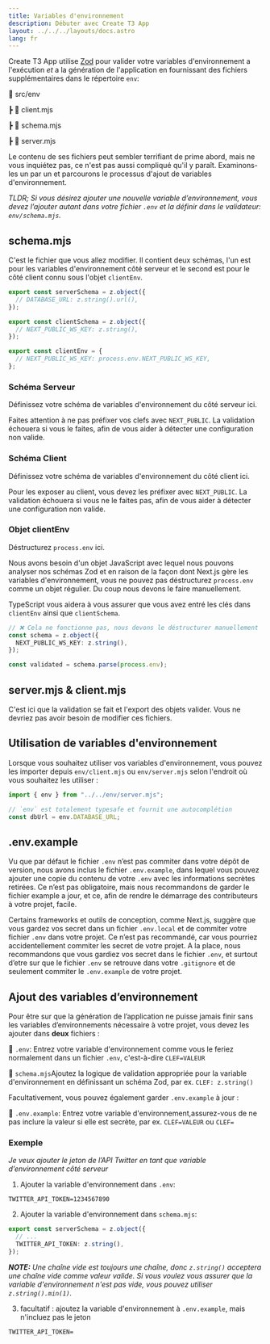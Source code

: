 ```yaml
---
title: Variables d'environnement
description: Débuter avec Create T3 App
layout: ../../../layouts/docs.astro
lang: fr
---
```


Create T3 App utilise [Zod](https://github.com/colinhacks/zod) pour valider votre variables d'environnement a l'exécution _et_ a la génération de l'application en fournissant des fichiers supplémentaires dans le répertoire `env`:

📁 src/env

┣ 📄 client.mjs

┣ 📄 schema.mjs

┣ 📄 server.mjs

Le contenu de ses fichiers peut sembler terrifiant de prime abord, mais ne vous inquiétez pas, ce n'est pas aussi compliqué qu'il y paraît.
Examinons-les un par un et parcourons le processus d'ajout de variables d'environnement.

_TLDR; Si vous désirez ajouter une nouvelle variable d’environnement, vous devez l’ajouter autant dans votre fichier `.env` et la définir dans le validateur: `env/schema.mjs`._

## schema.mjs

C'est le fichier que vous allez modifier. Il contient deux schémas, l'un est pour les variables d'environnement côté serveur et le second est pour le côté client connu sous l'objet `clientEnv`.

```ts:env/schema.mjs
export const serverSchema = z.object({
  // DATABASE_URL: z.string().url(),
});

export const clientSchema = z.object({
  // NEXT_PUBLIC_WS_KEY: z.string(),
});

export const clientEnv = {
  // NEXT_PUBLIC_WS_KEY: process.env.NEXT_PUBLIC_WS_KEY,
};
```

### Schéma Serveur

Définissez votre schéma de variables d'environnement du côté serveur ici.

Faites attention à ne pas préfixer vos clefs avec `NEXT_PUBLIC`. La validation échouera si vous le faites, afin de vous aider à détecter une configuration non valide.

### Schéma Client

Définissez votre schéma de variables d'environnement du côté client ici.

Pour les exposer au client, vous devez les préfixer avec `NEXT_PUBLIC`. La validation échouera si vous ne le faites pas, afin de vous aider à détecter une configuration non valide.

### Objet clientEnv

Déstructurez `process.env` ici.

Nous avons besoin d'un objet JavaScript avec lequel nous pouvons analyser nos schémas Zod et en raison de la façon dont Next.js gère les variables d'environnement, vous ne pouvez pas déstructurez `process.env` comme un objet régulier. Du coup nous devons le faire manuellement.

TypeScript vous aidera à vous assurer que vous avez entré les clés dans `clientEnv` ainsi que `clientSchema`.

```ts
// ❌ Cela ne fonctionne pas, nous devons le déstructurer manuellement
const schema = z.object({
  NEXT_PUBLIC_WS_KEY: z.string(),
});

const validated = schema.parse(process.env);
```

## server.mjs & client.mjs

C'est ici que la validation se fait et l'export des objets valider. Vous ne devriez pas avoir besoin de modifier ces fichiers.

## Utilisation de variables d'environnement

Lorsque vous souhaitez utiliser vos variables d'environnement, vous pouvez les importer depuis `env/client.mjs` ou `env/server.mjs` selon l'endroit où vous souhaitez les utiliser :

```ts:pages/api/hello.ts
import { env } from "../../env/server.mjs";

// `env` est totalement typesafe et fournit une autocomplétion
const dbUrl = env.DATABASE_URL;
```

## .env.example

Vu que par défaut le fichier `.env` n’est pas commiter dans votre dépôt de version, nous avons inclus le fichier `.env.example`, dans lequel vous pouvez ajouter une copie du contenu de votre `.env` avec les informations secrètes retirées. Ce n’est pas obligatoire, mais nous recommandons de garder le fichier example a jour, et ce, afin de rendre le démarrage des contributeurs à votre projet, facile.

Certains frameworks et outils de conception, comme Next.js, suggère que vous gardez vos secret dans un fichier `.env.local` et de commiter votre fichier `.env` dans votre projet. Ce n’est pas recommandé, car vous pourriez accidentellement commiter les secret de votre projet. A la place, nous recommandons que vous gardiez vos secret dans le fichier `.env`, et surtout d’etre sur que le fichier `.env` se retrouve dans votre `.gitignore` et de seulement commiter le `.env.example` de votre projet.

## Ajout des variables d’environnement

Pour être sur que la génération de l’application ne puisse jamais finir sans les variables d’environnements nécessaire à votre projet, vous devez les ajouter dans **deux** fichiers :

📄 `.env`: Entrez votre variable d'environnement comme vous le feriez normalement dans un fichier `.env`, c'est-à-dire `CLEF=VALEUR`

📄 `schema.mjs`Ajoutez la logique de validation appropriée pour la variable d'environnement en définissant un schéma Zod, par ex. `CLEF: z.string()`

Facultativement, vous pouvez également garder `.env.example` à jour :

📄 `.env.example`: Entrez votre variable d'environnement,assurez-vous de ne pas inclure la valeur si elle est secrète, par ex. `CLEF=VALEUR` ou `CLEF=`

### Exemple

_Je veux ajouter le jeton de l’API Twitter en tant que variable d’environnement côté serveur_

1. Ajouter la variable d'environnement dans `.env`:

```
TWITTER_API_TOKEN=1234567890
```

2. Ajouter la variable d'environnement dans `schema.mjs`:

```ts
export const serverSchema = z.object({
  // ...
  TWITTER_API_TOKEN: z.string(),
});
```

_**NOTE:** Une chaîne vide est toujours une chaîne, donc `z.string()` acceptera une chaîne vide comme valeur valide. Si vous voulez vous assurer que la variable d'environnement n'est pas vide, vous pouvez utiliser `z.string().min(1)`._

3. facultatif : ajoutez la variable d'environnement à `.env.example`, mais n'incluez pas le jeton

```
TWITTER_API_TOKEN=
```
